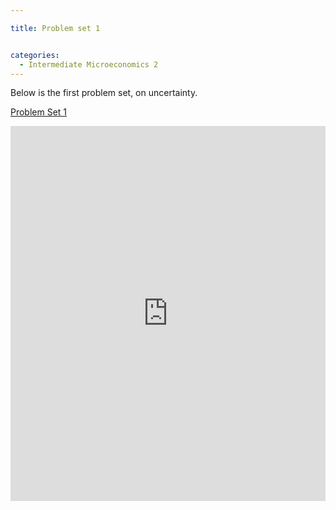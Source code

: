 ```yaml
---

title: Problem set 1


categories:
  - Intermediate Microeconomics 2
---
```

Below is the first problem set, on uncertainty. 


<a title="View Problem Set 1 on Scribd" href="https://www.scribd.com/doc/125515878/Problem-Set-1" >Problem Set 1</a>

<iframe src="https://www.scribd.com/embeds/125515878/content?start_page=1&view_mode=scroll" data-auto-height="false" data-aspect-ratio="undefined" scrolling="no" width="100%" height="600" frameborder="0"></iframe>